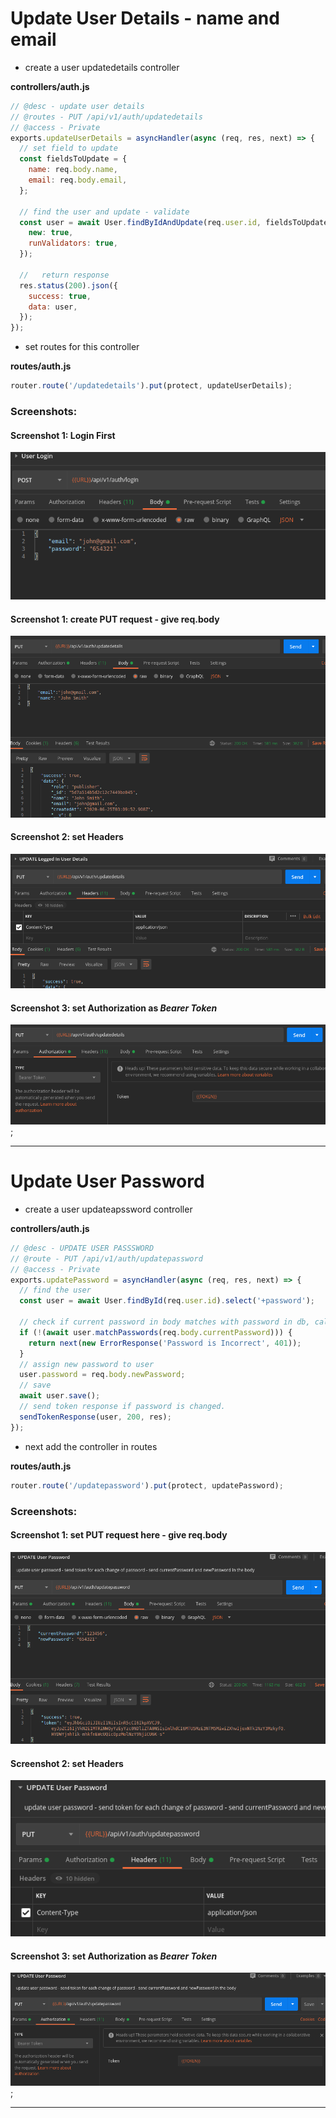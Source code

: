 # Update User Details - name and email

- create a user updatedetails controller

**controllers/auth.js**

```javascript
// @desc - update user details
// @routes - PUT /api/v1/auth/updatedetails
// @access - Private
exports.updateUserDetails = asyncHandler(async (req, res, next) => {
  // set field to update
  const fieldsToUpdate = {
    name: req.body.name,
    email: req.body.email,
  };

  // find the user and update - validate
  const user = await User.findByIdAndUpdate(req.user.id, fieldsToUpdate, {
    new: true,
    runValidators: true,
  });

  //   return response
  res.status(200).json({
    success: true,
    data: user,
  });
});
```

- set routes for this controller

**routes/auth.js**

```javascript
router.route('/updatedetails').put(protect, updateUserDetails);
```

### Screenshots:

#### Screenshot 1: Login First

![image](./screenshots/postman_22.png 'image')

#### Screenshot 1: create PUT request - give req.body

![image](./screenshots/postman_18.png 'image')

#### Screenshot 2: set Headers

![image](./screenshots/postman_19.png 'image')

#### Screenshot 3: set Authorization as _Bearer Token_

![image](./screenshots/postman_20.png 'image');

---

# Update User Password

- create a user updateapssword controller

**controllers/auth.js**

```javascript
// @desc - UPDATE USER PASSSWORD
// @route - PUT /api/v1/auth/updatepassword
// @access - Private
exports.updatePassword = asyncHandler(async (req, res, next) => {
  // find the user
  const user = await User.findById(req.user.id).select('+password');

  // check if current password in body matches with password in db, call matchPassword method in middleware
  if (!(await user.matchPasswords(req.body.currentPassword))) {
    return next(new ErrorResponse('Password is Incorrect', 401));
  }
  // assign new password to user
  user.password = req.body.newPassword;
  // save
  await user.save();
  // send token response if password is changed.
  sendTokenResponse(user, 200, res);
});
```

- next add the controller in routes

**routes/auth.js**

```javascript
router.route('/updatepassword').put(protect, updatePassword);
```

### Screenshots:

#### Screenshot 1: set PUT request here - give req.body

![image](./screenshots/postman14.png 'image')

#### Screenshot 2: set Headers

![image](./screenshots/postman_17.png 'image')

#### Screenshot 3: set Authorization as _Bearer Token_

![image](./screenshots/postman_16.png 'image');

---
